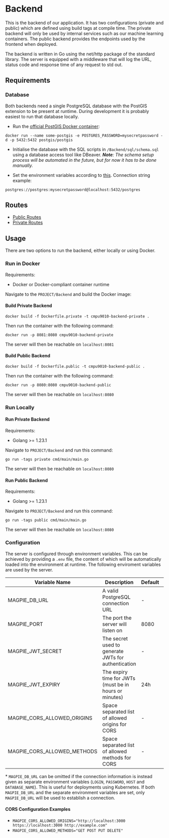 # Backend

This is the backend of our application. It has two configurations (private and public) which are defined using build tags at compile time. The private backend will only be used by internal services such as our machine learning containers. The public backend provides the endpoints used by the frontend when deployed.

The backend is written in Go using the net/http package of the standard library. The server is equipped with a middleware that will log the URL, status code and response time of any request to std out.

## Requirements

### Database

Both backends need a single PostgreSQL database with the PostGIS extension to be present at runtime. During development it is probably easiest to run that database locally.

- Run the [official PostGIS Docker container](https://hub.docker.com/r/postgis/postgis):

```
docker run --name some-postgis -e POSTGRES_PASSWORD=mysecretpassword -d -p 5432:5432 postgis/postgis
```

- Initialise the database with the SQL scripts in `/Backend/sql/schema.sql` using a database access tool like DBeaver.
  _**Note**: The schema setup process will be automated in the future, but for now it has to be done manually._

- Set the environment variables according to [this](#configuration).
  Connection string example:

```
postgres://postgres:mysecretpassword@localhost:5432/postgres
```

## Routes

- [Public Routes](./routes-public.md)
- [Private Routes](./routes-private.md)

## Usage

There are two options to run the backend, either locally or using Docker.

### Run in Docker

Requirements:

- Docker or Docker-compliant container runtime

Navigate to the `PROJECT/Backend` and build the Docker image:

#### Build Private Backend

```
docker build -f Dockerfile.private -t cmpu9010-backend-private .
```

Then run the container with the following command:

```
docker run -p 8081:8080 cmpu9010-backend-private
```

The server will then be reachable on `localhost:8081`

#### Build Public Backend

```
docker build -f Dockerfile.public -t cmpu9010-backend-public .
```

Then run the container with the following command:

```
docker run -p 8080:8080 cmpu9010-backend-public
```

The server will then be reachable on `localhost:8080`

### Run Locally

#### Run Private Backend

Requirements:

- Golang >= 1.23.1

Navigate to `PROJECT/Backend` and run this command:

```
go run -tags private cmd/main/main.go
```

The server will then be reachable on `localhost:8080`

#### Run Public Backend

Requirements:

- Golang >= 1.23.1

Navigate to `PROJECT/Backend` and run this command:

```
go run -tags public cmd/main/main.go
```

The server will then be reachable on `localhost:8080`

### Configuration

The server is configured through environment variables. This can be achieved by providing a `.env` file, the content of which will be automatically loaded into the environment at runtime. The following enviroment variables are used by the server.

| Variable Name               | Description                                            | Default | Optional |
| --------------------------- | ------------------------------------------------------ | ------- | -------- |
| MAGPIE_DB_URL               | A valid PostgreSQL connection URL                      | -       | No\*     |
| MAGPIE_PORT                 | The port the server will listen on                     | 8080    | Yes      |
| MAGPIE_JWT_SECRET           | The secret used to generate JWTs for authentication    | -       | No       |
| MAGPIE_JWT_EXPIRY           | The expiry time for JWTs (must be in hours or minutes) | 24h     | Yes      |
| MAGPIE_CORS_ALLOWED_ORIGINS | Space separated list of allowed origins for CORS       | -       | Yes      |
| MAGPIE_CORS_ALLOWED_METHODS | Space separated list of allowed methods for CORS       | -       | Yes      |

\* `MAGPIE_DB_URL` can be omitted if the connection information is instead given as separate environment variables (`LOGIN`, `PASSWORD`, `HOST` and `DATABASE_NAME`). This is useful for deployments using Kubernetes. If both `MAGPIE_DB_URL` and the separate environment variables are set, only `MAGPIE_DB_URL` will be used to establish a connection.

#### CORS Configuration Examples

- `MAGPIE_CORS_ALLOWED_ORIGINS="http://localhost:3000 https://localhost:3000 http://example.com"`
- `MAGPIE_CORS_ALLOWED_METHODS="GET POST PUT DELETE"`
